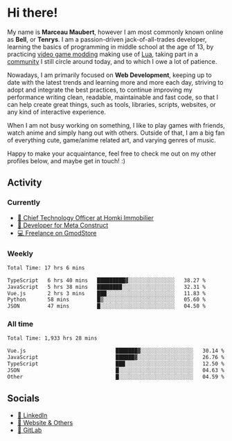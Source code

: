 # Hi there!

My name is **Marceau Maubert**, however I am most commonly known online as **Bell**, or **Tenrys**. I am a passion-driven jack-of-all-trades developer, learning the basics of programming in middle school at the age of 13, by practicing [video game modding](https://garrysmod.com) making use of [Lua](https://lua.org), taking part in a [community](https://metastruct.net) I still circle around today, and to which I owe a lot of patience.

Nowadays, I am primarily focused on **Web Development**, keeping up to date with the latest trends and learning more and more each day, striving to adopt  and integrate the best practices, to continue improving my performance writing clean, readable, maintainable and fast code, so that I can help create great things, such as tools, libraries, scripts, websites, or any kind of interactive experience.

When I am not busy working on something, I like to play games with friends, watch anime and simply hang out with others. Outside of that, I am a big fan of everything cute, game/anime related art, and varying genres of music.

Happy to make your acquaintance, feel free to check me out on my other profiles below, and maybe get in touch! :)

## Activity

### Currently

- [🏢 Chief Technology Officer at Homki Immobilier](https://homki-immobilier.com)
- [🎈 Developer for Meta Construct](https://metastruct.net)
- [💻 Freelance on GmodStore](https://www.gmodstore.com/users/Tenrys)

### Weekly
<!--START_SECTION:wakaWeekly-->

```txt
Total Time: 17 hrs 6 mins

TypeScript   6 hrs 40 mins   █████████▓░░░░░░░░░░░░░░░   38.27 %
JavaScript   5 hrs 38 mins   ████████░░░░░░░░░░░░░░░░░   32.31 %
Vue.js       2 hrs 3 mins    ███░░░░░░░░░░░░░░░░░░░░░░   11.83 %
Python       58 mins         █▒░░░░░░░░░░░░░░░░░░░░░░░   05.60 %
JSON         47 mins         █░░░░░░░░░░░░░░░░░░░░░░░░   04.50 %
```

<!--END_SECTION:wakaWeekly-->

### All time
<!--START_SECTION:wakaTotal-->

```txt
Total Time: 1,933 hrs 28 mins

Vue.js                             ███████▓░░░░░░░░░░░░░░░░░   30.14 %
JavaScript                         ██████▓░░░░░░░░░░░░░░░░░░   26.76 %
TypeScript                         ███░░░░░░░░░░░░░░░░░░░░░░   12.50 %
JSON                               █░░░░░░░░░░░░░░░░░░░░░░░░   04.63 %
Other                              █░░░░░░░░░░░░░░░░░░░░░░░░   04.59 %
```

<!--END_SECTION:wakaTotal-->

## Socials

- [👔 LinkedIn](https://www.linkedin.com/in/marceau-maubert)
- [🔗 Website & Others](https://bell.moe)
- [🦊 GitLab](https://gitlab.com/Tenrys)
